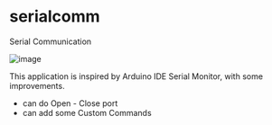 # serialcomm
Serial Communication

![image](https://user-images.githubusercontent.com/94108664/154279078-ba89ce12-29fd-44de-aeaf-e380d7901034.png)

This application is inspired by Arduino IDE Serial Monitor, with some improvements.
+ can do Open - Close port
+ can add some Custom Commands 

